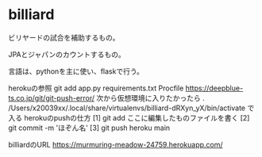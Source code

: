 # billiard
ビリヤードの試合を補助するもの。

JPAとジャパンのカウントするもの。

言語は、pythonを主に使い、flaskで行う。

herokuの参照
git add app.py requirements.txt Procfile
https://deepblue-ts.co.jp/git/git-push-error/
次から仮想環境に入りたかったら
. /Users/x20039xx/.local/share/virtualenvs/billiard-dRXyn_yX/bin/activate
で入る
herokuのpushの仕方
[1] git add ここに編集したものファイルを書く
[2] git commit -m 'ほぞん名'
[3] git push heroku main 

billiardのURL
https://murmuring-meadow-24759.herokuapp.com/
